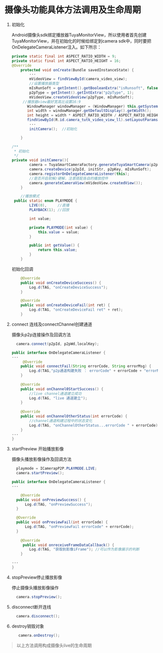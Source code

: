 # 摄像头功能具体方法调用及生命周期

1. 初始化

   Android摄像头sdk绑定播放器TuyaMonitorView，所以使用者首先创建TuyaMonitorView，并在初始化的时候给绑定到camera sdk中，同时要把OnDelegateCameraListener注入。如下所示：

   ```java
   private static final int ASPECT_RATIO_WIDTH = 9;
   private static final int ASPECT_RATIO_HEIGHT = 16;
   @Override
       protected void onCreate(Bundle savedInstanceState) {
           ···
           mVideoView = findViewById(camera_video_view);
           //设置播放器类型
           mIsRunSoft = getIntent().getBooleanExtra("isRunsoft", false);
           p2pType = getIntent().getIntExtra("p2pType", 1);
           mVideoView.createVideoView(p2pType, mIsRunSoft);
   		//播放器view最好宽高比设置16:9
          WindowManager windowManager = (WindowManager) this.getSystemService(WINDOW_SERVICE);
          int width = windowManager.getDefaultDisplay().getWidth();
          int height = width * ASPECT_RATIO_WIDTH / ASPECT_RATIO_HEIGHT;
          findViewById(R.id.camera_tutk_video_view_ll).setLayoutParams(new RelativeLayout.LayoutParams(width, height));
           ···
           initCamera();  //初始化
   
       }
   ```

   ```java
   /**
    * 初始化
    */    
   private void initCamera(){
           camera = TuyaSmartCameraFactory.generateTuyaSmartCamera(p2pType);
           camera.createDevice(p2pId, initStr, p2pKey, mIsRunSoft);
           camera.registorOnDelegateCameraListener(this);
           //是否开启软解/硬解，注意搭配各自的播放控件
           camera.generateCameraView(mVideoView.createdView());
       }
   ```

   ```java
       //播放模式
   	public static enum PLAYMODE {
           LIVE(0),     //直播
           PLAYBACK(1); //回放
   
           int value;
   
           private PLAYMODE(int value) {
               this.value = value;
           }
   
           public int getValue() {
               return this.value;
           }
       }
   ```

   初始化回调

   ```java
       @Override
       public void onCreateDeviceSuccess() {
           Log.d(TAG, "onCreateDeviceSuccess");
       }
   
       @Override
       public void onCreateDeviceFail(int ret) {
           Log.d(TAG, "onCreateDeviceFail ret" + ret);
       }
   ```

2. connect 连线及connectChannel创建通道

   摄像头p2p连接操作及回调方法

   ```java
     camera.connect(p2pId, p2pWd,localKey);
   ```

     ```java
     public interface OnDelegateCameraListener {
     ···
          @Override
         public void connectFail(String errorCode, String errorMsg) {
             Log.d(TAG,"p2p通道构建失败 ： errorCode" + errorCode + "errorMsg " + errorMsg);
         }
         
         @Override
         public void onChannel0StartSuccess() {
             //live channel通道建立成功
             Log.d(TAG, "live 通道建立");
         }
         
         @Override
         public void onChannelOtherStatus(int errorCode) {
             //channel通道构建过程中的状态变化
             Log.d(TAG, "onChannelOtherStatus...errorCode " + errorCode);
         }
     ···    
     }
     ```

3. startPreview 开始播放影像

   摄像头播放影像操作及回调方法

   ```java
     playmode = ICamerapP2P.PLAYMODE.LIVE;
     camera.startPreview();
   ```

     ```java
     public interface OnDelegateCameraListener {
     ···
     
         @Override
       public void onPreviewSuccess() {
           Log.d(TAG, "onPreviewSuccess");
       }
   
       @Override
       public void onPreviewFail(int errorCode) {
           Log.d(TAG, "onPreviewFail errorCode" + errorCode);
       }
       
         @Override
          public void onreceiveFrameDataCallback() {
             Log.d(TAG, "获取到影像iFrame"); //可以作为影像展示的判断
         }
     
     ···    
     }
     ```

4. stopPreview停止播放影像

   停止摄像头播放影像操作

   ```java
     camera.stopPreview();
   ```

5. disconnect断开连线

   ```java
     camera.disconnect();
   ```

6. destroy销毁对象

   ```java
      camera.onDestroy();
   ```

>  以上方法调用构成摄像头live的生命周期